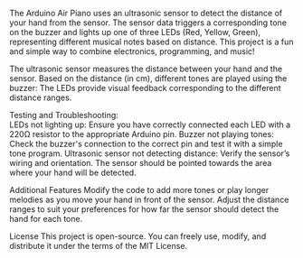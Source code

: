 The Arduino Air Piano uses an ultrasonic sensor to detect the distance of your hand from the sensor. The sensor data triggers a corresponding tone on the buzzer and lights up one of three LEDs (Red, Yellow, Green), representing different musical notes based on distance. This project is a fun and simple way to combine electronics, programming, and music!


The ultrasonic sensor measures the distance between your hand and the sensor.
Based on the distance (in cm), different tones are played using the buzzer:
The LEDs provide visual feedback corresponding to the different distance ranges.

Testing and Troubleshooting:    
LEDs not lighting up: Ensure you have correctly connected each LED with a 220Ω resistor to the appropriate Arduino pin.
Buzzer not playing tones: Check the buzzer's connection to the correct pin and test it with a simple tone program.
Ultrasonic sensor not detecting distance: Verify the sensor’s wiring and orientation. The sensor should be pointed towards the area where your hand will be detected.

Additional Features
Modify the code to add more tones or play longer melodies as you move your hand in front of the sensor.
Adjust the distance ranges to suit your preferences for how far the sensor should detect the hand for each tone.

License
This project is open-source. You can freely use, modify, and distribute it under the terms of the MIT License.
